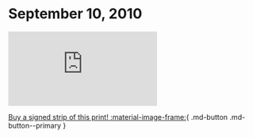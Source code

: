 # September 10, 2010

![](https://www.achewood.com/comic.php?date=09102010)

[Buy a signed strip of this print! :material-image-frame:](https://achewood-holiday-pop-up.myshopify.com/products/strip#09102010){ .md-button .md-button--primary }

